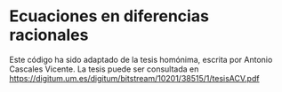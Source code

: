 # Ecuaciones en diferencias racionales

Este código ha sido adaptado de la tesis homónima, escrita por Antonio Cascales Vicente.
La tesis puede ser consultada en https://digitum.um.es/digitum/bitstream/10201/38515/1/tesisACV.pdf
